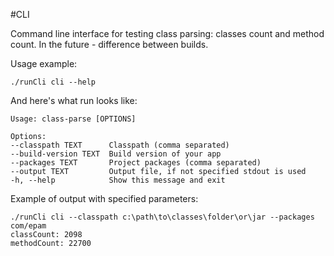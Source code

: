 #CLI

Command line interface for testing class parsing: classes count and method count.
In the future - difference between builds.

Usage example:

```
./runCli cli --help
```

And here's what run looks like:

```
Usage: class-parse [OPTIONS]

Options:
--classpath TEXT      Classpath (comma separated)
--build-version TEXT  Build version of your app
--packages TEXT       Project packages (comma separated)
--output TEXT         Output file, if not specified stdout is used
-h, --help            Show this message and exit
```

Example of output with specified parameters:

```
./runCli cli --classpath c:\path\to\classes\folder\or\jar --packages com/epam
classCount: 2098
methodCount: 22700
```